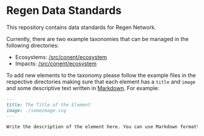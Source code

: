 # Regen Data Standards

This repository contains data standards for Regen Network.

Currently, there are two example taxonomies that can be managed in the following directories:
* Ecosystems: [/src/conent/ecosystem](./src/content/ecosystem)
* Impacts: [/src/conent/ecosystem](./src/content/ecosystem)

To add new elements to the taxonomy please follow the example files in the respective directories
making sure that each element has a `title` and `image` and some descriptive text written in [Markdown](https://www.markdownguide.org).
For example:

```markdown
---
title: The Title of the Element
image: ./someimage.svg
---

Write the description of the element here. You can use Markdown formatting if you like
```
